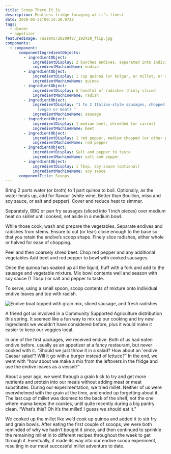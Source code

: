 ```yaml
---
title: Scoop There It Is
description: Meatless fridge foraging at it's finest
date: 2020-05-21T00:14:28.972Z
tags:
  - dinner
  - appetizer
featuredImage: /assets/20200427_192429_flip.jpg
components:
  - component:
      componentIngredientObjects:
        - ingredientObject:
            ingredientDisplay: 2 bunches endives, separated into individual scoops
            ingredientMachineName: endive
        - ingredientObject:
            ingredientDisplay: 1 cup quinoa (or bulgar, or millet, or other grain of choice)
            ingredientMachineName: quinoa
        - ingredientObject:
            ingredientDisplay: A handful of radishes thinly sliced
            ingredientMachineName: radish
        - ingredientObject:
            ingredientDisplay: "1 to 2 Italian-style sausages, chopped into 1 inch pieces
              (vegan or meat) "
            ingredientMachineName: sausage
        - ingredientObject:
            ingredientDisplay: 1 medium beet, shredded (or carrot)
            ingredientMachineName: beet
        - ingredientObject:
            ingredientDisplay: 1 red pepper, medium chopped (or other peppers)
            ingredientMachineName: red pepper
        - ingredientObject:
            ingredientDisplay: Salt and pepper to taste
            ingredientMachineName: salt and pepper
        - ingredientObject:
            ingredientDisplay: 1 Tbsp. soy sauce (optional)
            ingredientMachineName: soy sauce
      componentTitle: Scoops
---
```

Bring 2 parts water (or broth) to 1 part quinoa to boil. Optionally, as the water heats up, add for flavour (white wine, Better than Bouillon, miso and soy sauce, or salt and pepper). Cover and reduce heat to simmer. 

Separately, BBQ or pan fry sausages (sliced into 1 inch pieces) over medium heat on skillet until cooked, set aside in a medium bowl. 

While those cook, wash and prepare the vegetables. Separate endives and radishes from stems. Ensure to cut (or tear) close enough to the base so that you retain the endive’s scoop shape. Finely slice radishes, either whole or halved for ease of chopping. 

Peel and then coarsely shred beet. Chop red pepper and any additional vegetables Add beet and red pepper to bowl with cooked sausages. 

Once the quinoa has soaked up all the liquid, fluff with a fork and add to the sausage and vegetable mixture.  Mix bowl contents well and season with soy sauce (1 Tbsp.) or salt and pepper to taste. 

To serve, using a small spoon, scoop contents of mixture onto individual endive leaves and top with radish. 

![Endive boat topped with grain mix, sliced sausage, and fresh radishes](/assets/20200427_192523.jpg "Endive boat topped with grain mix, sliced sausage, and fresh radishes")

A friend got us involved in a Community Supported Agriculture distribution this spring. It seemed like a fun way to mix up our cooking and try new ingredients we wouldn’t have considered before, plus it would make it easier to keep our veggies local. 

In one of the first packages, we received endive. Both of us had eaten endive before, usually as an appetizer at a fancy restaurant, but never cooked with it. “Should we just throw it in a salad? How about an 'endive Caesar salad'? Will it go with a burger instead of lettuce?” In the end, we went with “how about we make a mix from the leftovers in the fridge and use the endive leaves as a vessel?” 

About a year ago, we went through a grain kick to try and get more nutrients and protein into our meals without adding meat or meat substitutes. During our experimentation, we tried millet. Neither of us were overwhelmed with the grain at the time, and ended up forgetting about it. The last cup of millet was doomed to the back of the shelf, not the one where mama keeps the cookies, until quite recently during a big pantry clean. “What’s this? Oh it’s the millet! I guess we should eat it.”

We cooked up the millet like we’d cook up quinoa and added it to stir fry and grain bowls. After eating the first couple of scoops, we were both reminded of why we hadn’t bought it since, and then continued to sprinkle the remaining millet in to different recipes throughout the week to get through it. Eventually, it made its way into our endive scoop experiment, resulting in our most successful millet adventure to date.